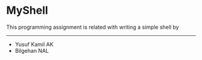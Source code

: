 MyShell
===================


This programming assignment is related with writing a simple shell by 

----------

 

 - Yusuf Kamil AK
 - Bilgehan NAL